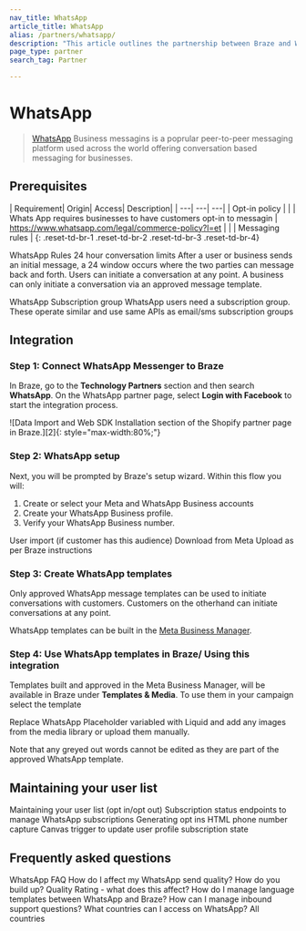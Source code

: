 ```yaml
---
nav_title: WhatsApp
article_title: WhatsApp
alias: /partners/whatsapp/
description: "This article outlines the partnership between Braze and WhatsApp, one of the world’s most popular instant messaging platforms."
page_type: partner
search_tag: Partner

---
```


# WhatsApp

> [WhatsApp](https://www.whatsapp.com/) Business messagins is a poprular peer-to-peer messaging platform used across the world offering conversation based messaging for businesses.	

## Prerequisites

| Requirement| Origin| Access| Description|
| ---| ---| ---|
| Opt-in policy | | | Whats App requires businesses to have customers opt-in to messagin
| https://www.whatsapp.com/legal/commerce-policy?l=et | | | Messaging rules |
{: .reset-td-br-1 .reset-td-br-2 .reset-td-br-3  .reset-td-br-4}


WhatsApp Rules 
24 hour conversation limits 
After a user or business sends an initial message, a 24 window occurs where the two parties can message back and forth. 
Users can initiate a conversation at any point. A business can only initiate a conversation via an approved message template. 


WhatsApp Subscription group
WhatsApp users need a subscription group. These operate similar and use same APIs as email/sms subscription groups


## Integration

### Step 1: Connect WhatsApp Messenger to Braze

In Braze, go to the **Technology Partners** section and then search **WhatsApp**. On the WhatsApp partner page, select **Login with Facebook** to start the integration process.

![Data Import and Web SDK Installation section of the Shopify partner page in Braze.][2]{: style="max-width:80%;"}

### Step 2: WhatsApp setup
Next, you will be prompted by Braze's setup wizard. Within this flow you will:
1. Create or select your Meta and WhatsApp Business accounts
2. Create your WhatsApp Business profile.
3. Verify your WhatsApp Business number. 

User import  (if customer has this audience) 
Download from Meta 
Upload as per Braze instructions 

### Step 3: Create WhatsApp templates

Only approved WhatsApp message templates can be used to initiate conversations with customers. Customers on the otherhand can initiate conversations at any point.  

WhatsApp templates can be built in the [Meta Business Manager](https://www.facebook.com/business/help/2055875911147364?id=2129163877102343).

<!--
	Does this mean they are set emplates or you can make any tempalte, but they need to get approved?
Must be approved by WhatsApp team before sent to customer,
-->

### Step 4: Use WhatsApp templates in Braze/ Using this integration

Templates built and approved in the Meta Business Manager, will be available in Braze under **Templates & Media**. To use them in your campaign select the template

Replace WhatsApp Placeholder variabled with Liquid and add any images from the media library or upload them manually. 

Note that any greyed out words cannot be edited as they are part of the approved WhatsApp template.

## Maintaining your user list

Maintaining your user list (opt in/opt out) 
Subscription status endpoints to manage WhatsApp subscriptions 
Generating opt ins 
HTML phone number capture
Canvas trigger to update user profile subscription state 

## Frequently asked questions

WhatsApp FAQ
How do I affect my WhatsApp send quality? 
How do you build up? 
Quality Rating - what does this affect?
How do I manage language templates between WhatsApp and Braze? 
How can I manage inbound support questions? 
What countries can I access on WhatsApp?
All countries 

